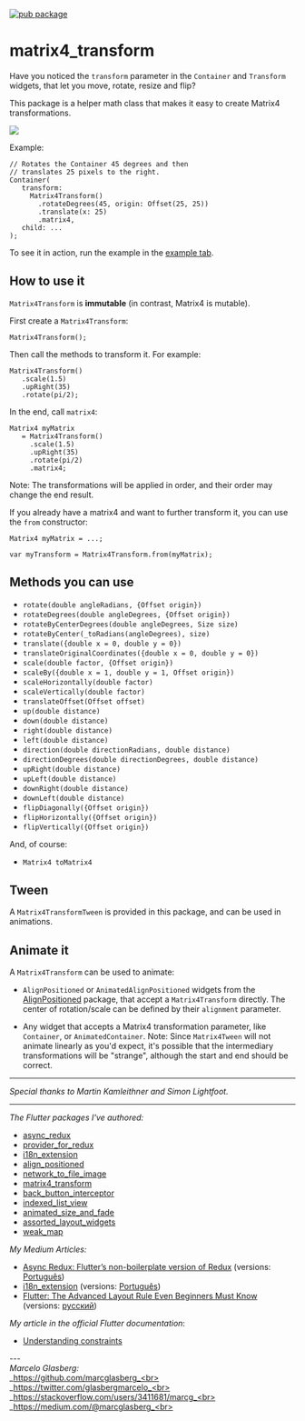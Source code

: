 [![pub package](https://img.shields.io/pub/v/matrix4_transform.svg)](https://pub.dartlang.org/packages/matrix4_transform)

# matrix4_transform

Have you noticed the `transform` parameter in the `Container` and `Transform` widgets, 
that let you move, rotate, resize and flip?

This package is a helper math class that makes it easy to create Matrix4 transformations.

![](./example/lib/animated_align_positioned.gif)

Example:

    // Rotates the Container 45 degrees and then
    // translates 25 pixels to the right. 
    Container(
       transform:
         Matrix4Transform()
           .rotateDegrees(45, origin: Offset(25, 25))
           .translate(x: 25)
           .matrix4,
       child: ...
    );
    
To see it in action, run the example in the [example tab](https://pub.dartlang.org/packages/matrix4_transform#-example-tab-).    

## How to use it 

`Matrix4Transform` is **immutable** (in contrast, Matrix4 is mutable).

First create a `Matrix4Transform`:

    Matrix4Transform();
    
Then call the methods to transform it. For example: 

    Matrix4Transform()
       .scale(1.5)
       .upRight(35)
       .rotate(pi/2);
       
In the end, call `matrix4`: 

    Matrix4 myMatrix 
       = Matrix4Transform()
         .scale(1.5)
         .upRight(35)
         .rotate(pi/2)
         .matrix4;                        
       
Note: The transformations will be applied in order, and their order may change the end result.

If you already have a matrix4 and want to further transform it, you can use the `from` constructor:
       
    Matrix4 myMatrix = ...;
    
    var myTransform = Matrix4Transform.from(myMatrix);

## Methods you can use

- `rotate(double angleRadians, {Offset origin})`
- `rotateDegrees(double angleDegrees, {Offset origin})`
- `rotateByCenterDegrees(double angleDegrees, Size size)`
- `rotateByCenter(_toRadians(angleDegrees), size)`  
- `translate({double x = 0, double y = 0})`
- `translateOriginalCoordinates({double x = 0, double y = 0})`
- `scale(double factor, {Offset origin})`
- `scaleBy({double x = 1, double y = 1, Offset origin})`
- `scaleHorizontally(double factor)`
- `scaleVertically(double factor)`
- `translateOffset(Offset offset)`
- `up(double distance)`
- `down(double distance)`
- `right(double distance)`
- `left(double distance)`
- `direction(double directionRadians, double distance)`
- `directionDegrees(double directionDegrees, double distance)`
- `upRight(double distance)`
- `upLeft(double distance)`
- `downRight(double distance)`
- `downLeft(double distance)`
- `flipDiagonally({Offset origin})`
- `flipHorizontally({Offset origin})`
- `flipVertically({Offset origin})`

And, of course:

- `Matrix4 toMatrix4`

## Tween

A `Matrix4TransformTween` is provided in this package, and can be used in animations.

## Animate it

A `Matrix4Transform` can be used to animate:

* `AlignPositioned` or `AnimatedAlignPositioned` widgets 
from the <a href="https://pub.dev/packages/align_positioned">AlignPositioned</a> package,
that accept a `Matrix4Transform` directly. The center of rotation/scale can be defined
by their `alignment` parameter. 

* Any widget that accepts a Matrix4 transformation parameter, like `Container`, or `AnimatedContainer`.
Note: Since `Matrix4Tween` will not animate linearly as you'd expect, it's possible
that the intermediary transformations will be "strange", although the start and end should be correct.

***

*Special thanks to Martin Kamleithner and Simon Lightfoot.*

***

*The Flutter packages I've authored:* 
* <a href="https://pub.dev/packages/async_redux">async_redux</a>
* <a href="https://pub.dev/packages/provider_for_redux">provider_for_redux</a>
* <a href="https://pub.dev/packages/i18n_extension">i18n_extension</a>
* <a href="https://pub.dev/packages/align_positioned">align_positioned</a>
* <a href="https://pub.dev/packages/network_to_file_image">network_to_file_image</a>
* <a href="https://pub.dev/packages/matrix4_transform">matrix4_transform</a> 
* <a href="https://pub.dev/packages/back_button_interceptor">back_button_interceptor</a>
* <a href="https://pub.dev/packages/indexed_list_view">indexed_list_view</a> 
* <a href="https://pub.dev/packages/animated_size_and_fade">animated_size_and_fade</a>
* <a href="https://pub.dev/packages/assorted_layout_widgets">assorted_layout_widgets</a>
* <a href="https://pub.dev/packages/weak_map">weak_map</a>

*My Medium Articles:*
* <a href="https://medium.com/flutter-community/https-medium-com-marcglasberg-async-redux-33ac5e27d5f6">Async Redux: Flutter’s non-boilerplate version of Redux</a> (versions: <a href="https://medium.com/flutterando/async-redux-pt-brasil-e783ceb13c43">Português</a>)
* <a href="https://medium.com/flutter-community/i18n-extension-flutter-b966f4c65df9">i18n_extension</a> (versions: <a href="https://medium.com/flutterando/qual-a-forma-f%C3%A1cil-de-traduzir-seu-app-flutter-para-outros-idiomas-ab5178cf0336">Português</a>)
* <a href="https://medium.com/flutter-community/flutter-the-advanced-layout-rule-even-beginners-must-know-edc9516d1a2">Flutter: The Advanced Layout Rule Even Beginners Must Know</a> (versions: <a href="https://habr.com/ru/post/500210/">русский</a>)

*My article in the official Flutter documentation*:
* <a href="https://flutter.dev/docs/development/ui/layout/constraints">Understanding constraints</a>

---<br>_Marcelo Glasberg:_<br>_https://github.com/marcglasberg_<br>
_https://twitter.com/glasbergmarcelo_<br>
_https://stackoverflow.com/users/3411681/marcg_<br>
_https://medium.com/@marcglasberg_<br>
